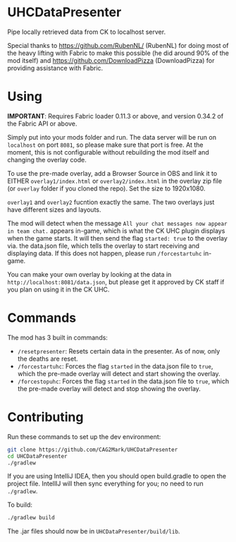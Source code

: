 # UHCDataPresenter
Pipe locally retrieved data from CK to localhost server.

Special thanks to https://github.com/RubenNL/ (RubenNL) for doing most of the heavy lifting with Fabric to make this possible (he did around 90% of the mod itself) and https://github.com/DownloadPizza (DownloadPizza) for providing assistance with Fabric.
 
# Using
**IMPORTANT**: Requires Fabric loader 0.11.3 or above, and version 0.34.2 of the Fabric API or above.
 
Simply put into your mods folder and run. The data server will be run on `localhost` on port `8081`, so please make sure that port is free. At the moment, this is not configurable without rebuilding the mod itself and changing the overlay code.
 
To use the pre-made overlay, add a Browser Source in OBS and link it to EITHER `overlay1/index.html` or `overlay2/index.html` in the overlay zip file (or `overlay` folder if you cloned the repo). Set the size to 1920x1080.

`overlay1` and `overlay2` fucntion exactly the same. The two overlays just have different sizes and layouts.

The mod will detect when the message `All your chat messages now appear in team chat.` appears in-game, which is what the CK UHC plugin displays when the game starts. It will then send the flag `started: true` to the overlay via. the data.json file, which tells the overlay to start receiving and displaying data. If this does not happen, please run `/forcestartuhc` in-game.

You can make your own overlay by looking at the data in `http://localhost:8081/data.json`, but please get it approved by CK staff if you plan on using it in the CK UHC.

# Commands
The mod has 3 built in commands:
* `/resetpresenter`: Resets certain data in the presenter. As of now, only the deaths are reset.
* `/forcestartuhc`: Forces the flag `started` in the data.json file to `true`, which the pre-made overlay will detect and start showing the overlay.
* `/forcestopuhc`: Forces the flag `started` in the data.json file to `true`, which the pre-made overlay will detect and stop showing the overlay.

# Contributing

Run these commands to set up the dev environment:
```bash
git clone https://github.com/CAG2Mark/UHCDataPresenter
cd UHCDataPresenter
./gradlew
````
If you are using IntelliJ IDEA, then you should open build.gradle to open the project file. IntellIJ will then sync everything for you; no need to run `./gradlew`.

To build:
```bash
./gradlew build
```
The .jar files should now be in `UHCDataPresenter/build/lib`.
